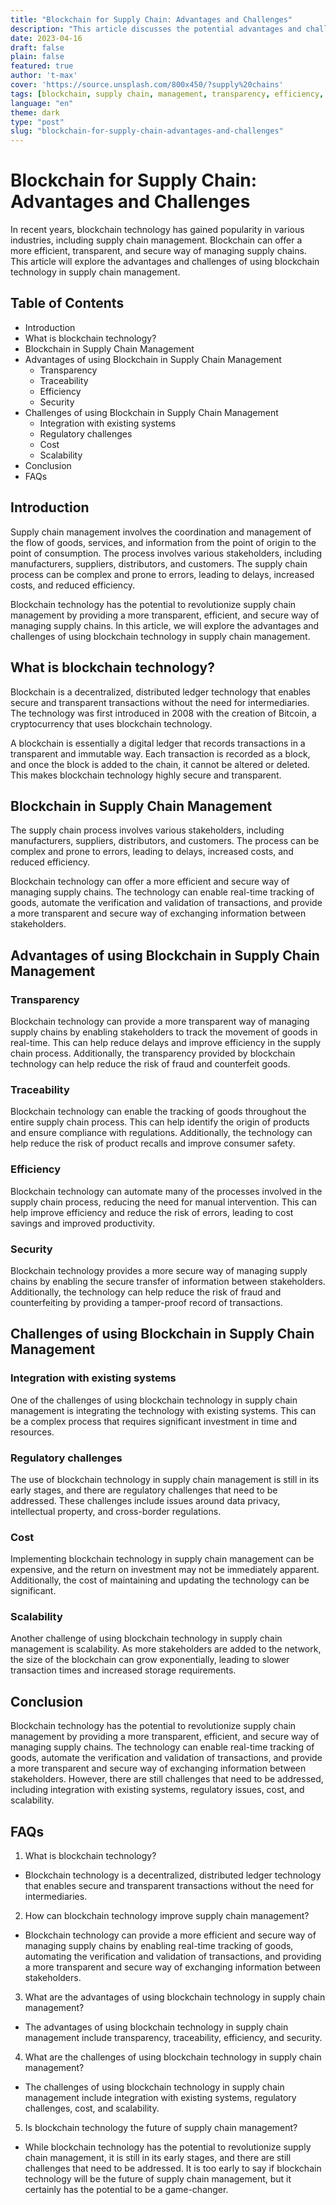 ```yaml
---
title: "Blockchain for Supply Chain: Advantages and Challenges"
description: "This article discusses the potential advantages and challenges of using blockchain technology in supply chain management. The advantages include increased transparency, traceability, efficiency, and security, while the challenges include integration with existing systems, regulatory issues, cost, and scalability."
date: 2023-04-16
draft: false
plain: false
featured: true
author: 't-max'
cover: 'https://source.unsplash.com/800x450/?supply%20chains'
tags: [blockchain, supply chain, management, transparency, efficiency, security, integration, regulation, cost, scalability]
language: "en"
theme: dark
type: "post"
slug: "blockchain-for-supply-chain-advantages-and-challenges"
---
```


# **Blockchain for Supply Chain: Advantages and Challenges**

In recent years, blockchain technology has gained popularity in various industries, including supply chain management. Blockchain can offer a more efficient, transparent, and secure way of managing supply chains. This article will explore the advantages and challenges of using blockchain technology in supply chain management.

## **Table of Contents**

- Introduction
- What is blockchain technology?
- Blockchain in Supply Chain Management
- Advantages of using Blockchain in Supply Chain Management
    - Transparency
    - Traceability
    - Efficiency
    - Security
- Challenges of using Blockchain in Supply Chain Management
    - Integration with existing systems
    - Regulatory challenges
    - Cost
    - Scalability
- Conclusion
- FAQs

## **Introduction**

Supply chain management involves the coordination and management of the flow of goods, services, and information from the point of origin to the point of consumption. The process involves various stakeholders, including manufacturers, suppliers, distributors, and customers. The supply chain process can be complex and prone to errors, leading to delays, increased costs, and reduced efficiency.

Blockchain technology has the potential to revolutionize supply chain management by providing a more transparent, efficient, and secure way of managing supply chains. In this article, we will explore the advantages and challenges of using blockchain technology in supply chain management.

## **What is blockchain technology?**

Blockchain is a decentralized, distributed ledger technology that enables secure and transparent transactions without the need for intermediaries. The technology was first introduced in 2008 with the creation of Bitcoin, a cryptocurrency that uses blockchain technology.

A blockchain is essentially a digital ledger that records transactions in a transparent and immutable way. Each transaction is recorded as a block, and once the block is added to the chain, it cannot be altered or deleted. This makes blockchain technology highly secure and transparent.

## **Blockchain in Supply Chain Management**

The supply chain process involves various stakeholders, including manufacturers, suppliers, distributors, and customers. The process can be complex and prone to errors, leading to delays, increased costs, and reduced efficiency.

Blockchain technology can offer a more efficient and secure way of managing supply chains. The technology can enable real-time tracking of goods, automate the verification and validation of transactions, and provide a more transparent and secure way of exchanging information between stakeholders.

## **Advantages of using Blockchain in Supply Chain Management**

### Transparency

Blockchain technology can provide a more transparent way of managing supply chains by enabling stakeholders to track the movement of goods in real-time. This can help reduce delays and improve efficiency in the supply chain process. Additionally, the transparency provided by blockchain technology can help reduce the risk of fraud and counterfeit goods.

### Traceability

Blockchain technology can enable the tracking of goods throughout the entire supply chain process. This can help identify the origin of products and ensure compliance with regulations. Additionally, the technology can help reduce the risk of product recalls and improve consumer safety.

### Efficiency

Blockchain technology can automate many of the processes involved in the supply chain process, reducing the need for manual intervention. This can help improve efficiency and reduce the risk of errors, leading to cost savings and improved productivity.

### Security

Blockchain technology provides a more secure way of managing supply chains by enabling the secure transfer of information between stakeholders. Additionally, the technology can help reduce the risk of fraud and counterfeiting by providing a tamper-proof record of transactions.

## **Challenges of using Blockchain in Supply Chain Management**

### Integration with existing systems

One of the challenges of using blockchain technology in supply chain management is integrating the technology with existing systems. This can be a complex process that requires significant investment in time and resources.

### Regulatory challenges

The use of blockchain technology in supply chain management is still in its early stages, and there are regulatory challenges that need to be addressed. These challenges include issues around data privacy, intellectual property, and cross-border regulations.

### Cost

Implementing blockchain technology in supply chain management can be expensive, and the return on investment may not be immediately apparent. Additionally, the cost of maintaining and updating the technology can be significant.

### Scalability

Another challenge of using blockchain technology in supply chain management is scalability. As more stakeholders are added to the network, the size of the blockchain can grow exponentially, leading to slower transaction times and increased storage requirements.

## **Conclusion**

Blockchain technology has the potential to revolutionize supply chain management by providing a more transparent, efficient, and secure way of managing supply chains. The technology can enable real-time tracking of goods, automate the verification and validation of transactions, and provide a more transparent and secure way of exchanging information between stakeholders. However, there are still challenges that need to be addressed, including integration with existing systems, regulatory issues, cost, and scalability.

## **FAQs**

1. What is blockchain technology?

- Blockchain technology is a decentralized, distributed ledger technology that enables secure and transparent transactions without the need for intermediaries.

2. How can blockchain technology improve supply chain management?

- Blockchain technology can provide a more efficient and secure way of managing supply chains by enabling real-time tracking of goods, automating the verification and validation of transactions, and providing a more transparent and secure way of exchanging information between stakeholders.

3. What are the advantages of using blockchain technology in supply chain management?

- The advantages of using blockchain technology in supply chain management include transparency, traceability, efficiency, and security.

4. What are the challenges of using blockchain technology in supply chain management?

- The challenges of using blockchain technology in supply chain management include integration with existing systems, regulatory challenges, cost, and scalability.

5. Is blockchain technology the future of supply chain management?

- While blockchain technology has the potential to revolutionize supply chain management, it is still in its early stages, and there are still challenges that need to be addressed. It is too early to say if blockchain technology will be the future of supply chain management, but it certainly has the potential to be a game-changer.